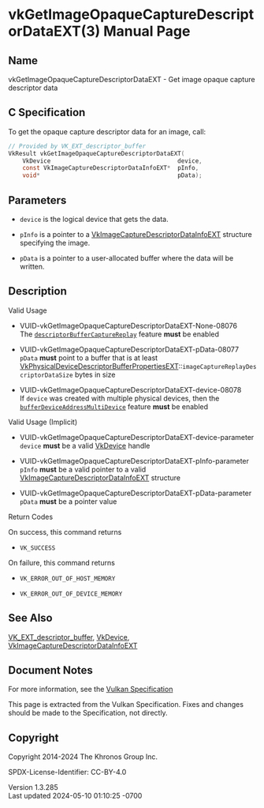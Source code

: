 # vkGetImageOpaqueCaptureDescriptorDataEXT(3) Manual Page

## Name

vkGetImageOpaqueCaptureDescriptorDataEXT - Get image opaque capture
descriptor data



## <a href="#_c_specification" class="anchor"></a>C Specification

To get the opaque capture descriptor data for an image, call:

``` c
// Provided by VK_EXT_descriptor_buffer
VkResult vkGetImageOpaqueCaptureDescriptorDataEXT(
    VkDevice                                    device,
    const VkImageCaptureDescriptorDataInfoEXT*  pInfo,
    void*                                       pData);
```

## <a href="#_parameters" class="anchor"></a>Parameters

- `device` is the logical device that gets the data.

- `pInfo` is a pointer to a
  [VkImageCaptureDescriptorDataInfoEXT](https://registry.khronos.org/vulkan/specs/1.3-extensions/man/html/VkImageCaptureDescriptorDataInfoEXT.html)
  structure specifying the image.

- `pData` is a pointer to a user-allocated buffer where the data will be
  written.

## <a href="#_description" class="anchor"></a>Description

Valid Usage

- <a href="#VUID-vkGetImageOpaqueCaptureDescriptorDataEXT-None-08076"
  id="VUID-vkGetImageOpaqueCaptureDescriptorDataEXT-None-08076"></a>
  VUID-vkGetImageOpaqueCaptureDescriptorDataEXT-None-08076  
  The <a
  href="https://registry.khronos.org/vulkan/specs/1.3-extensions/html/vkspec.html#features-descriptorBuffer"
  target="_blank"
  rel="noopener"><code>descriptorBufferCaptureReplay</code></a> feature
  **must** be enabled

- <a href="#VUID-vkGetImageOpaqueCaptureDescriptorDataEXT-pData-08077"
  id="VUID-vkGetImageOpaqueCaptureDescriptorDataEXT-pData-08077"></a>
  VUID-vkGetImageOpaqueCaptureDescriptorDataEXT-pData-08077  
  `pData` **must** point to a buffer that is at least
  [VkPhysicalDeviceDescriptorBufferPropertiesEXT](https://registry.khronos.org/vulkan/specs/1.3-extensions/man/html/VkPhysicalDeviceDescriptorBufferPropertiesEXT.html)::`imageCaptureReplayDescriptorDataSize`
  bytes in size

- <a href="#VUID-vkGetImageOpaqueCaptureDescriptorDataEXT-device-08078"
  id="VUID-vkGetImageOpaqueCaptureDescriptorDataEXT-device-08078"></a>
  VUID-vkGetImageOpaqueCaptureDescriptorDataEXT-device-08078  
  If `device` was created with multiple physical devices, then the <a
  href="https://registry.khronos.org/vulkan/specs/1.3-extensions/html/vkspec.html#features-bufferDeviceAddressMultiDevice"
  target="_blank"
  rel="noopener"><code>bufferDeviceAddressMultiDevice</code></a> feature
  **must** be enabled

Valid Usage (Implicit)

- <a
  href="#VUID-vkGetImageOpaqueCaptureDescriptorDataEXT-device-parameter"
  id="VUID-vkGetImageOpaqueCaptureDescriptorDataEXT-device-parameter"></a>
  VUID-vkGetImageOpaqueCaptureDescriptorDataEXT-device-parameter  
  `device` **must** be a valid [VkDevice](https://registry.khronos.org/vulkan/specs/1.3-extensions/man/html/VkDevice.html) handle

- <a href="#VUID-vkGetImageOpaqueCaptureDescriptorDataEXT-pInfo-parameter"
  id="VUID-vkGetImageOpaqueCaptureDescriptorDataEXT-pInfo-parameter"></a>
  VUID-vkGetImageOpaqueCaptureDescriptorDataEXT-pInfo-parameter  
  `pInfo` **must** be a valid pointer to a valid
  [VkImageCaptureDescriptorDataInfoEXT](https://registry.khronos.org/vulkan/specs/1.3-extensions/man/html/VkImageCaptureDescriptorDataInfoEXT.html)
  structure

- <a href="#VUID-vkGetImageOpaqueCaptureDescriptorDataEXT-pData-parameter"
  id="VUID-vkGetImageOpaqueCaptureDescriptorDataEXT-pData-parameter"></a>
  VUID-vkGetImageOpaqueCaptureDescriptorDataEXT-pData-parameter  
  `pData` **must** be a pointer value

Return Codes

On success, this command returns  
- `VK_SUCCESS`

On failure, this command returns  
- `VK_ERROR_OUT_OF_HOST_MEMORY`

- `VK_ERROR_OUT_OF_DEVICE_MEMORY`

## <a href="#_see_also" class="anchor"></a>See Also

[VK_EXT_descriptor_buffer](https://registry.khronos.org/vulkan/specs/1.3-extensions/man/html/VK_EXT_descriptor_buffer.html),
[VkDevice](https://registry.khronos.org/vulkan/specs/1.3-extensions/man/html/VkDevice.html),
[VkImageCaptureDescriptorDataInfoEXT](https://registry.khronos.org/vulkan/specs/1.3-extensions/man/html/VkImageCaptureDescriptorDataInfoEXT.html)

## <a href="#_document_notes" class="anchor"></a>Document Notes

For more information, see the <a
href="https://registry.khronos.org/vulkan/specs/1.3-extensions/html/vkspec.html#vkGetImageOpaqueCaptureDescriptorDataEXT"
target="_blank" rel="noopener">Vulkan Specification</a>

This page is extracted from the Vulkan Specification. Fixes and changes
should be made to the Specification, not directly.

## <a href="#_copyright" class="anchor"></a>Copyright

Copyright 2014-2024 The Khronos Group Inc.

SPDX-License-Identifier: CC-BY-4.0

Version 1.3.285  
Last updated 2024-05-10 01:10:25 -0700
